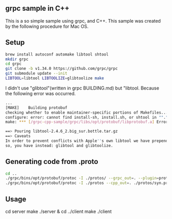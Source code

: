 
## grpc sample in C++
This is a so simple sample using grpc, and C++.
This sample was created by the following procedure for Mac OS.

Setup
---
```bash
brew install autoconf automake libtool shtool
mkdir grpc
cd grpc
git clone -b v1.34.0 https://github.com/grpc/grpc 
git submodule update --init 
LIBTOOL=libtool LIBTOOLIZE=glibtoolize make 
```

I didn't use "glibtool"(written in grpc BUILDING.md) but "libtool. 
Because the following error was occurred.

```bash
...
[MAKE]    Building protobuf
checking whether to enable maintainer-specific portions of Makefiles... yes
configure: error: cannot find install-sh, install.sh, or shtool in ""."" ""./.."" ""./../..""
make: *** [/grpc-cpp-sample/grpc/libs/opt/protobuf/libprotobuf.a] Error 1

==> Pouring libtool-2.4.6_2.big_sur.bottle.tar.gz
==> Caveats
In order to prevent conflicts with Apple''s own libtool we have prepended a ""g""
so, you have instead: glibtool and glibtoolize.
```

Generating code from .proto
---
```bash
cd ..
./grpc/bins/opt/protobuf/protoc -I ./protos/ --grpc_out=. --plugin=protoc-gen-grpc=./grpc/bins/opt/grpc_cpp_plugin ./protos/syn.proto
./grpc/bins/opt/protobuf/protoc -I ./protos --cpp_out=. ./protos/syn.proto
```

Usage
---
cd server
make
./server &
cd ../client
make
./client